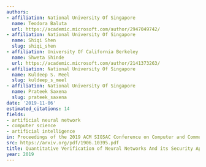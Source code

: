 ```yaml
---
authors:
- affiliation: National University Of Singapore
  name: Teodora Baluta
  url: https://academic.microsoft.com/author/2947049742/
- affiliation: National University Of Singapore
  name: Shiqi Shen
  slug: shiqi_shen
- affiliation: University Of California Berkeley
  name: Shweta Shinde
  url: https://academic.microsoft.com/author/2141373263/
- affiliation: National University Of Singapore
  name: Kuldeep S. Meel
  slug: kuldeep_s_meel
- affiliation: National University Of Singapore
  name: Prateek Saxena
  slug: prateek_saxena
date: '2019-11-06'
estimated_citations: 14
fields:
- artificial neural network
- computer science
- artificial intelligence
in: Proceedings of the 2019 ACM SIGSAC Conference on Computer and Communications Security
src: https://arxiv.org/pdf/1906.10395.pdf
title: Quantitative Verification of Neural Networks And its Security Applications
year: 2019
---
```

